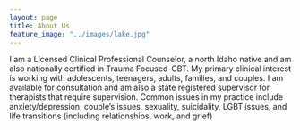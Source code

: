 ```yaml
---
layout: page
title: About Us
feature_image: "../images/lake.jpg"
---
```


I am a Licensed Clinical Professional Counselor, a north Idaho native and am also nationally certified in Trauma Focused-CBT. My primary clinical interest is working with adolescents, teenagers, adults, families, and couples. I am available for consultation and am also a state registered supervisor for therapists that require supervision. Common issues in my practice include anxiety/depression, couple’s issues, sexuality, suicidality, LGBT issues, and life transitions (including relationships, work, and grief)
